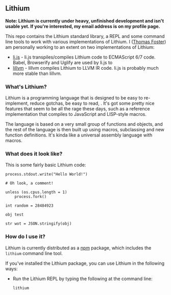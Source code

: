 Lithium
-------

**Note: Lithium is currently under heavy, unfinished development and isn't usable yet. If you're interested, my email address is on my profile page.**

This repo contains the Lithium standard library, a REPL and some command line tools to work with various implementations of Lithium. I ([Thomas Foster](http://thomasfoster.co/)) am personally working to an extent on two implementations of Lithium:

* [li.js](http://github.com/thomasfoster96/li.jsjs) - li.js transpiles/compiles Lithium code to ECMAScript 6/7 code. Babel, Browserify and Uglify are used by li.js to 
* [lillvm](http://github.com/thomasfoster96/lillvm) - lillvm compiles Lithium to LLVM IR code. li.js is probably much more stable than lillvm.

### What's Lithium?

Lithium is a programming language that is designed to be easy to re-implement, reduce gotchas, be easy to read, *<insert buzz-word here>*. It's got some pretty nice features that seem to be all the rage these days, such as a reference implementation that compiles to JavaScript and LISP-style macros.

The language is based on a very small group of functions and objects, and the rest of the language is then built up using macros, subclassing and new function definitions. It's kinda like a universal assembly language with macros.

### What does it look like?

This is some fairly basic Lithium code:

```lithium
process.stdout.write("Hello World!") 

# Oh look, a comment! 

unless (os.cpus.length = 1)
	process.fork()

int random = 28484923

obj test

str wot = JSON.stringify(obj)	
```

### How do I use it?

Lithium is currently distributed as a [npm](https://npm.org/) package, which includes the `lithium` command line tool. 

If you've installed the Lithium package, you can use Lithium in the following ways:

* Run the Lithium REPL by typing the following at the command line:
  ```bash
  lithium
  ```
      
